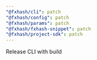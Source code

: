 ```yaml
---
"@fxhash/cli": patch
"@fxhash/config": patch
"@fxhash/params": patch
"@fxhash/fxhash-snippet": patch
"@fxhash/project-sdk": patch
---
```


Release CLI with build

